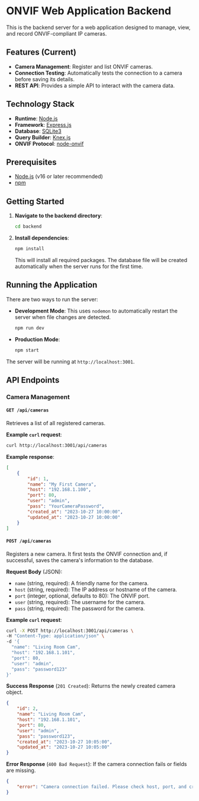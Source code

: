 # ONVIF Web Application Backend

This is the backend server for a web application designed to manage, view, and record ONVIF-compliant IP cameras.

## Features (Current)

*   **Camera Management**: Register and list ONVIF cameras.
*   **Connection Testing**: Automatically tests the connection to a camera before saving its details.
*   **REST API**: Provides a simple API to interact with the camera data.

## Technology Stack

*   **Runtime**: [Node.js](https://nodejs.org/)
*   **Framework**: [Express.js](https://expressjs.com/)
*   **Database**: [SQLite3](https://www.sqlite.org/index.html)
*   **Query Builder**: [Knex.js](https://knexjs.org/)
*   **ONVIF Protocol**: [node-onvif](https://www.npmjs.com/package/node-onvif)

## Prerequisites

*   [Node.js](https://nodejs.org/) (v16 or later recommended)
*   [npm](https://www.npmjs.com/)

## Getting Started

1.  **Navigate to the backend directory**:
    ```sh
    cd backend
    ```

2.  **Install dependencies**:
    ```sh
    npm install
    ```
    This will install all required packages. The database file will be created automatically when the server runs for the first time.

## Running the Application

There are two ways to run the server:

*   **Development Mode**:
    This uses `nodemon` to automatically restart the server when file changes are detected.
    ```sh
    npm run dev
    ```

*   **Production Mode**:
    ```sh
    npm start
    ```

The server will be running at `http://localhost:3001`.

## API Endpoints

### Camera Management

#### `GET /api/cameras`

Retrieves a list of all registered cameras.

**Example `curl` request**:
```sh
curl http://localhost:3001/api/cameras
```

**Example response**:
```json
[
    {
        "id": 1,
        "name": "My First Camera",
        "host": "192.168.1.100",
        "port": 80,
        "user": "admin",
        "pass": "YourCameraPassword",
        "created_at": "2023-10-27 10:00:00",
        "updated_at": "2023-10-27 10:00:00"
    }
]
```

#### `POST /api/cameras`

Registers a new camera. It first tests the ONVIF connection and, if successful, saves the camera's information to the database.

**Request Body** (JSON):
*   `name` (string, required): A friendly name for the camera.
*   `host` (string, required): The IP address or hostname of the camera.
*   `port` (integer, optional, defaults to 80): The ONVIF port.
*   `user` (string, required): The username for the camera.
*   `pass` (string, required): The password for the camera.

**Example `curl` request**:
```sh
curl -X POST http://localhost:3001/api/cameras \
-H "Content-Type: application/json" \
-d '{
  "name": "Living Room Cam",
  "host": "192.168.1.101",
  "port": 80,
  "user": "admin",
  "pass": "password123"
}'
```

**Success Response** (`201 Created`):
Returns the newly created camera object.
```json
{
    "id": 2,
    "name": "Living Room Cam",
    "host": "192.168.1.101",
    "port": 80,
    "user": "admin",
    "pass": "password123",
    "created_at": "2023-10-27 10:05:00",
    "updated_at": "2023-10-27 10:05:00"
}
```

**Error Response** (`400 Bad Request`):
If the camera connection fails or fields are missing.
```json
{
    "error": "Camera connection failed. Please check host, port, and credentials. Details: Failed to connect: Wrong password"
}
```
